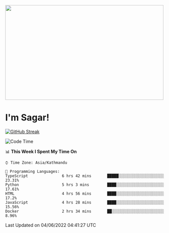 
<img src="https://media.giphy.com/media/3ornk57KwDXf81rjWM/giphy.gif" width="500" height="300" frameBorder="0" class="giphy-embed" allowFullScreen></img>

#   I'm Sagar!
[![GitHub Streak](https://github-readme-streak-stats.herokuapp.com/?user=sgr2848)](https://git.io/streak-stats)
<!--START_SECTION:waka-->
![Code Time](http://img.shields.io/badge/Code%20Time-0%20secs-blue)

📊 **This Week I Spent My Time On** 

```text
⌚︎ Time Zone: Asia/Kathmandu

💬 Programming Languages: 
TypeScript               6 hrs 42 mins       █████░░░░░░░░░░░░░░░░░░░░   23.31% 
Python                   5 hrs 3 mins        ████░░░░░░░░░░░░░░░░░░░░░   17.61% 
HTML                     4 hrs 56 mins       ████░░░░░░░░░░░░░░░░░░░░░   17.2% 
JavaScript               4 hrs 28 mins       ████░░░░░░░░░░░░░░░░░░░░░   15.56% 
Docker                   2 hrs 34 mins       ██░░░░░░░░░░░░░░░░░░░░░░░   8.96%

```


 Last Updated on 04/06/2022 04:41:27 UTC
<!--END_SECTION:waka-->
